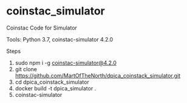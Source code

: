 # coinstac_simulator
Coinstac Code for Simulator

Tools: Python 3.7, coinstac-simulator 4.2.0

Steps
1) sudo npm i -g coinstac-simulator@4.2.0
2) git clone https://github.com/MartOfTheNorth/dpica_coinstack_simulator.git
3) cd dpica_coinstack_simulator
4) docker build -t dpica_simulator .
5) coinstac-simulator
